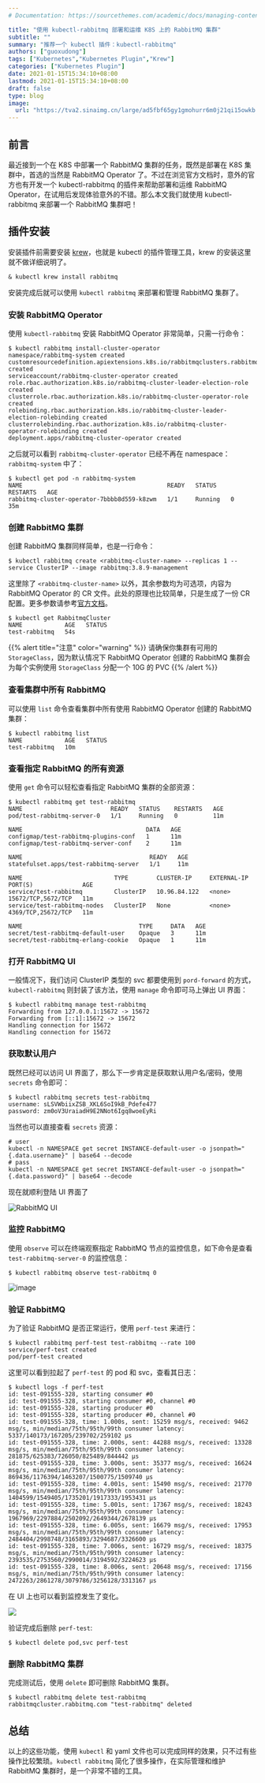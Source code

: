 ```yaml
---
# Documentation: https://sourcethemes.com/academic/docs/managing-content/

title: "使用 kubectl-rabbitmq 部署和运维 K8S 上的 RabbitMQ 集群"
subtitle: ""
summary: "推荐一个 kubectl 插件：kubectl-rabbitmq"
authors: ["guoxudong"]
tags: ["Kubernetes","Kubernetes Plugin","Krew"]
categories: ["Kubernetes Plugin"]
date: 2021-01-15T15:34:10+08:00
lastmod: 2021-01-15T15:34:10+08:00
draft: false
type: blog
image:
  url: "https://tva2.sinaimg.cn/large/ad5fbf65gy1gmohurr6m0j21qi15owkb.jpg"
---
```

## 前言

最近接到一个在 K8S 中部署一个 RabbitMQ 集群的任务，既然是部署在 K8S 集群中，首选的当然是 RabbitMQ Operator 了。不过在浏览官方文档时，意外的官方也有开发一个 kubectl-rabbitmq 的插件来帮助部署和运维 RabbitMQ Operator，在试用后发现体验意外的不错。那么本文我们就使用 kubectl-rabbitmq 来部署一个 RabbitMQ 集群吧！

## 插件安装

安装插件前需要安装 [krew](https://krew.sigs.k8s.io/)，也就是 kubectl 的插件管理工具，krew 的安装这里就不做详细说明了。

```shell
& kubectl krew install rabbitmq
```

安装完成后就可以使用 `kubectl rabbitmq` 来部署和管理 RabbitMQ 集群了。


### 安装 RabbitMQ Operator

使用 `kubectl-rabbitmq` 安装 RabbitMQ Operator 非常简单，只需一行命令：

```shell
$ kubectl rabbitmq install-cluster-operator
namespace/rabbitmq-system created
customresourcedefinition.apiextensions.k8s.io/rabbitmqclusters.rabbitmq.com created
serviceaccount/rabbitmq-cluster-operator created
role.rbac.authorization.k8s.io/rabbitmq-cluster-leader-election-role created
clusterrole.rbac.authorization.k8s.io/rabbitmq-cluster-operator-role created
rolebinding.rbac.authorization.k8s.io/rabbitmq-cluster-leader-election-rolebinding created
clusterrolebinding.rbac.authorization.k8s.io/rabbitmq-cluster-operator-rolebinding created
deployment.apps/rabbitmq-cluster-operator created
```

之后就可以看到 `rabbitmq-cluster-operator` 已经不再在 namespace： `rabbitmq-system` 中了：

```shell
$ kubectl get pod -n rabbitmq-system
NAME                                         READY   STATUS    RESTARTS   AGE
rabbitmq-cluster-operator-7bbbb8d559-k8zwm   1/1     Running   0          35m
```

### 创建 RabbitMQ 集群

创建 RabbitMQ 集群同样简单，也是一行命令：

```shell
$ kubectl rabbitmq create <rabbitmq-cluster-name> --replicas 1 --service ClusterIP --image rabbitmq:3.8.9-management
```

这里除了 `<rabbitmq-cluster-name>` 以外，其余参数均为可选项，内容为 RabbitMQ Operator 的 CR 文件。此处的原理也比较简单，只是生成了一份 CR 配置。更多参数请参考[官方文档](https://www.rabbitmq.com/kubernetes/operator/using-operator.html)。

```shell
$ kubectl get RabbitmqCluster
NAME            AGE   STATUS
test-rabbitmq   54s
```

{{% alert title="注意" color="warning" %}}
请确保你集群有可用的 `StorageClass`，因为默认情况下 RabbitMQ Operator 创建的 RabbitMQ 集群会为每个实例使用 `StorageClass` 分配一个 10G 的 PVC
{{% /alert %}}

### 查看集群中所有 RabbitMQ

可以使用 `list` 命令查看集群中所有使用 RabbitMQ Operator 创建的 RabbitMQ 集群：

```shell
$ kubectl rabbitmq list
NAME            AGE   STATUS
test-rabbitmq   10m
```

### 查看指定 RabbitMQ 的所有资源

使用 `get` 命令可以轻松查看指定 RabbitMQ 集群的全部资源：

```shell
$ kubectl rabbitmq get test-rabbitmq
NAME                         READY   STATUS    RESTARTS   AGE
pod/test-rabbitmq-server-0   1/1     Running   0          11m

NAME                                   DATA   AGE
configmap/test-rabbitmq-plugins-conf   1      11m
configmap/test-rabbitmq-server-conf    2      11m

NAME                                    READY   AGE
statefulset.apps/test-rabbitmq-server   1/1     11m

NAME                          TYPE        CLUSTER-IP     EXTERNAL-IP   PORT(S)              AGE
service/test-rabbitmq         ClusterIP   10.96.84.122   <none>        15672/TCP,5672/TCP   11m
service/test-rabbitmq-nodes   ClusterIP   None           <none>        4369/TCP,25672/TCP   11m

NAME                                 TYPE     DATA   AGE
secret/test-rabbitmq-default-user    Opaque   3      11m
secret/test-rabbitmq-erlang-cookie   Opaque   1      11m
```

### 打开 RabbitMQ UI

一般情况下，我们访问 ClusterIP 类型的 svc 都要使用到 `pord-forward` 的方式，`kubectl-rabbitmq` 则封装了该方法，使用 `manage` 命令即可马上弹出 UI 界面：

```shell
$ kubectl rabbitmq manage test-rabbitmq
Forwarding from 127.0.0.1:15672 -> 15672
Forwarding from [::1]:15672 -> 15672
Handling connection for 15672
Handling connection for 15672
```

### 获取默认用户

既然已经可以访问 UI 界面了，那么下一步肯定是获取默认用户名/密码，使用 `secrets` 命令即可：

```shell
$ kubectl rabbitmq secrets test-rabbitmq
username: sLSVWbiixZSB_XKL6SoI9kB_Pdefe477
password: zm0oV3UraiadH9E2NNot6Igq8woeEyRi
```

当然也可以直接查看 `secrets` 资源：

```shell
# user
kubectl -n NAMESPACE get secret INSTANCE-default-user -o jsonpath="{.data.username}" | base64 --decode
# pass
kubectl -n NAMESPACE get secret INSTANCE-default-user -o jsonpath="{.data.password}" | base64 --decode
```

现在就顺利登陆 UI 界面了

![RabbitMQ UI](https://tvax3.sinaimg.cn/large/ad5fbf65gy1gmoh3scl4pj23ra1aidox.jpg)


### 监控 RabbitMQ

使用 `observe` 可以在终端观察指定 RabbitMQ 节点的监控信息，如下命令是查看 `test-rabbitmq-server-0` 的监控信息：

```shell
$ kubectl rabbitmq observe test-rabbitmq 0
```

![image](https://tvax4.sinaimg.cn/large/ad5fbf65gy1gmoh8s8qe0j21rc1a87lq.jpg)

### 验证 RabbitMQ

为了验证 RabbitMQ 是否正常运行，使用 `perf-test` 来进行：

```shell
$ kubectl rabbitmq perf-test test-rabbitmq --rate 100
service/perf-test created
pod/perf-test created
```

这里可以看到拉起了 `perf-test` 的 pod 和 svc，查看其日志：

```shell
$ kubectl logs -f perf-test
id: test-091555-328, starting consumer #0
id: test-091555-328, starting consumer #0, channel #0
id: test-091555-328, starting producer #0
id: test-091555-328, starting producer #0, channel #0
id: test-091555-328, time: 1.000s, sent: 15259 msg/s, received: 9462 msg/s, min/median/75th/95th/99th consumer latency: 5337/140173/167205/239702/259102 µs
id: test-091555-328, time: 2.000s, sent: 44288 msg/s, received: 13328 msg/s, min/median/75th/95th/99th consumer latency: 281875/625383/726050/825489/844442 µs
id: test-091555-328, time: 3.000s, sent: 35377 msg/s, received: 16624 msg/s, min/median/75th/95th/99th consumer latency: 869436/1176394/1463207/1500775/1509740 µs
id: test-091555-328, time: 4.001s, sent: 15490 msg/s, received: 21770 msg/s, min/median/75th/95th/99th consumer latency: 1404599/1549405/1735201/1917333/1953431 µs
id: test-091555-328, time: 5.001s, sent: 17367 msg/s, received: 18243 msg/s, min/median/75th/95th/99th consumer latency: 1967969/2297884/2502092/2649344/2678139 µs
id: test-091555-328, time: 6.005s, sent: 16679 msg/s, received: 17953 msg/s, min/median/75th/95th/99th consumer latency: 2484404/2998748/3165893/3294687/3326600 µs
id: test-091555-328, time: 7.006s, sent: 16729 msg/s, received: 18375 msg/s, min/median/75th/95th/99th consumer latency: 2393535/2753560/2990014/3194592/3224623 µs
id: test-091555-328, time: 8.006s, sent: 20648 msg/s, received: 17156 msg/s, min/median/75th/95th/99th consumer latency: 2472263/2861278/3079786/3256128/3313167 µs

```

在 UI 上也可以看到监控发生了变化。

![](https://tvax3.sinaimg.cn/large/ad5fbf65gy1gmohfwtciuj23p21g8qfb.jpg)

验证完成后删除 `perf-test`:

```shell
$ kubectl delete pod,svc perf-test
```

### 删除 RabbitMQ 集群

完成测试后，使用 `delete` 即可删除 RabbitMQ 集群。

```shell
$ kubectl rabbitmq delete test-rabbitmq
rabbitmqcluster.rabbitmq.com "test-rabbitmq" deleted
```

## 总结

以上的这些功能，使用 `kubectl` 和 yaml 文件也可以完成同样的效果，只不过有些操作比较繁琐。`kubectl rabbitmq` 简化了很多操作，在实际管理和维护 RabbitMQ 集群时，是一个非常不错的工具。

